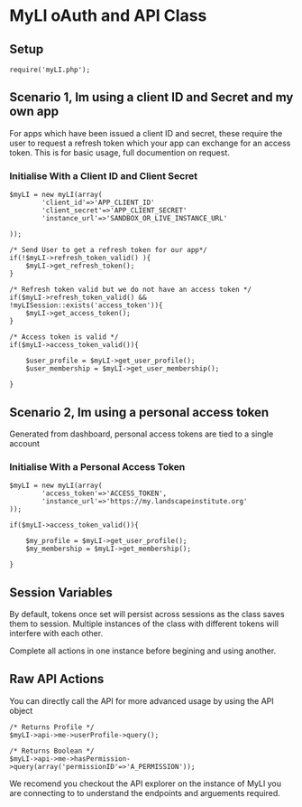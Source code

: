 
# MyLI oAuth and API Class

## Setup

`require('myLI.php');`

## Scenario 1, Im using a client ID and Secret and my own app

For apps which have been issued a client ID and secret, these require the user to request a refresh token which your app can exchange for an access token. This is for basic usage, full documention on request. 

### Initialise With a Client ID and Client Secret

    $myLI = new myLI(array(
    		'client_id'=>'APP_CLIENT_ID'
    		'client_secret'=>'APP_CLIENT_SECRET'
    		'instance_url'=>'SANDBOX_OR_LIVE_INSTANCE_URL'
    
    ));
    
    /* Send User to get a refresh token for our app*/
    if(!$myLI->refresh_token_valid() ){
    	$myLI->get_refresh_token();
    }
    
    /* Refresh token valid but we do not have an access token */
    if($myLI->refresh_token_valid() && !myLISession::exists('access_token')){
    	$myLI->get_access_token();
    }
    
    /* Access token is valid */
    if($myLI->access_token_valid()){
    
    	$user_profile = $myLI->get_user_profile();
    	$user_membership = $myLI->get_user_membership();
    
    }


## Scenario 2, Im using a personal access token 

Generated from dashboard, personal access tokens are tied to a single account

### Initialise With a Personal Access Token

    $myLI = new myLI(array(
    		'access_token'=>'ACCESS_TOKEN',
    		'instance_url'=>'https://my.landscapeinstitute.org'
    ));
    		
    if($myLI->access_token_valid()){
    
    	$my_profile = $myLI->get_user_profile();
    	$my_membership = $myLI->get_membership();
    	
    }

## Session Variables

By default, tokens once set will persist across sessions as the class saves them to session. Multiple instances of the class with different tokens will interfere with each other. 

Complete all actions in one instance before begining and using another. 

## Raw API Actions

You can directly call the API for more advanced usage by using the API object

    /* Returns Profile */
    $myLI->api->me->userProfile->query();
    
    /* Returns Boolean */
    $myLI->api->me->hasPermission->query(array('permissionID'=>'A_PERMISSION'));

We recomend you checkout the API explorer on the instance of MyLI you are connecting to to understand the endpoints and arguements required. 
